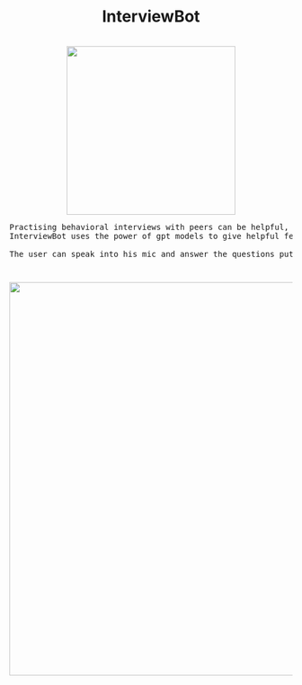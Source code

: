 <div align='center'>
<h1>InterviewBot</h1>
<br/>
<img src = "https://user-images.githubusercontent.com/80088403/235355874-ca566299-eeeb-4931-afc0-1c969c983b23.png" width='300px' height='300px'/>
<div/>
<div>
<pre>Practising behavioral interviews with peers can be helpful, but are your peers qualified enough to give good feedback for each question? 
InterviewBot uses the power of gpt models to give helpful feedback for your behavioral interview questions.<br>
The user can speak into his mic and answer the questions put forth by interviewbot.
<pre>
</div>
<div>
<img src = "https://user-images.githubusercontent.com/89146189/235352975-0e8c343e-2864-4e31-af12-cb1c01bf5fd8.png" width='700px'/>

</div>
